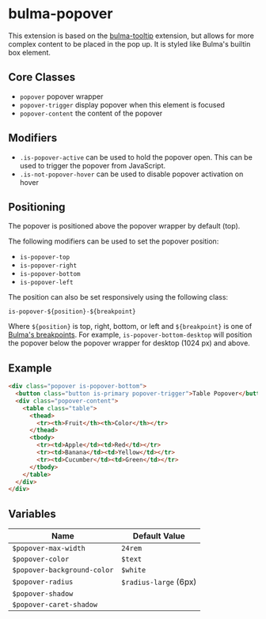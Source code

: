 bulma-popover
=============

This extension is based on the [bulma-tooltip] extension, but allows for more complex content to be placed in the pop up.
It is styled like Bulma's builtin box element.

[bulma-tooltip]: https://github.com/Wikiki/bulma-tooltip

Core Classes
------------

- `popover` popover wrapper
- `popover-trigger` display popover when this element is focused
- `popover-content` the content of the popover

Modifiers
---------

- `.is-popover-active` can be used to hold the popover open.
  This can be used to trigger the popover from JavaScript.
- `.is-not-popover-hover` can be used to disable popover activation on hover

Positioning
-----------

The popover is positioned above the popover wrapper by default (top).

The following modifiers can be used to set the popover position:

- `is-popover-top`
- `is-popover-right`
- `is-popover-bottom`
- `is-popover-left`

The position can also be set responsively using the following class:

`is-popover-${position}-${breakpoint}`

Where `${position}` is top, right, bottom, or left and `${breakpoint}` is one of [Bulma's breakpoints][bulma-breakpoint].
For example, `is-popover-bottom-desktop` will position the popover below the popover wrapper for desktop (1024 px) and above.

[bulma-breakpoint]: https://bulma.io/documentation/overview/responsiveness/#breakpoints

Example
-------

```html
<div class="popover is-popover-bottom">
  <button class="button is-primary popover-trigger">Table Popover</button>
  <div class="popover-content">
    <table class="table">
      <thead>
        <tr><th>Fruit</th><th>Color</th></tr>
      </thead>
      <tbody>
        <tr><td>Apple</td><td>Red</td></tr>
        <tr><td>Banana</td><td>Yellow</td></tr>
        <tr><td>Cucumber</td><td>Green</td></tr>
      </tbody>
    </table>
  </div>
</div>
```

Variables
---------

Name | Default Value
---- | -------------
`$popover-max-width` | `24rem`
`$popover-color` | `$text`
`$popover-background-color` | `$white`
`$popover-radius` | `$radius-large` (6px)
`$popover-shadow` |
`$popover-caret-shadow` |
